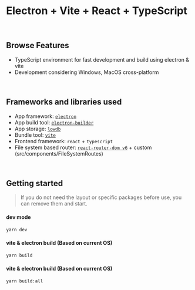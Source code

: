 # Electron + Vite + React + TypeScript

<br />

## Browse Features

- TypeScript environment for fast development and build using electron & vite
- Development considering Windows, MacOS cross-platform

<br />

## Frameworks and libraries used

- App framework: [`electron`](https://www.electronjs.org/)
- App build tool: [`electron-builder`](https://www.electron.build/)
- App storage: [`lowdb`](https://github.com/typicode/lowdb)
- Bundle tool: [`vite`](https://vitejs.dev/)
- Frontend framework: `react` + `typescript`
- File system based router: [`react-router-dom v6`](https://reactrouter.com/docs/en/v6) + custom (src/components/FileSystemRoutes)

<br />

## Getting started

> If you do not need the layout or specific packages before use, you can remove them and start.
#### dev mode

```bash
yarn dev
```

#### vite & electron build (Based on current OS)

```bash
yarn build
```

#### vite & electron build (Based on current OS)

```bash
yarn build:all
```

<br />